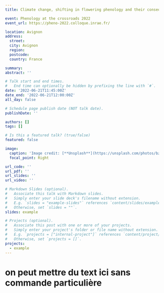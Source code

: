 ```yaml
---
title: Climate change, shifting in flowering phenology and their consequences on the reproduction of oak trees

event: Phenology at the crossroads 2022
event_url: https://pheno-2022.colloque.inrae.fr/

location: Avignon
address:
  street:
  city: Avignon
  region:
  postcode:
  country: France

summary: 
abstract: ''

# Talk start and end times.
#   End time can optionally be hidden by prefixing the line with `#`.
date: '2022-06-21T11:45:00Z'
date_end: '2022-06-21T12:00:00Z'
all_day: false

# Schedule page publish date (NOT talk date).
publishDate: ''

authors: []
tags: []

# Is this a featured talk? (true/false)
featured: false

image:
  caption: 'Image credit: [**Unsplash**](https://unsplash.com/photos/bzdhc5b3Bxs)'
  focal_point: Right

url_code: ''
url_pdf: ''
url_slides: ''
url_video: ''

# Markdown Slides (optional).
#   Associate this talk with Markdown slides.
#   Simply enter your slide deck's filename without extension.
#   E.g. `slides = "example-slides"` references `content/slides/example-slides.md`.
#   Otherwise, set `slides = ""`.
slides: example

# Projects (optional).
#   Associate this post with one or more of your projects.
#   Simply enter your project's folder or file name without extension.
#   E.g. `projects = ["internal-project"]` references `content/project/deep-learning/index.md`.
#   Otherwise, set `projects = []`.
projects:
  - example
---
```


# on peut mettre du text ici sans commande particulière

